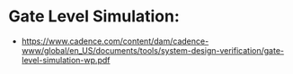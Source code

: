 # Gate Level Simulation:

* https://www.cadence.com/content/dam/cadence-www/global/en_US/documents/tools/system-design-verification/gate-level-simulation-wp.pdf
